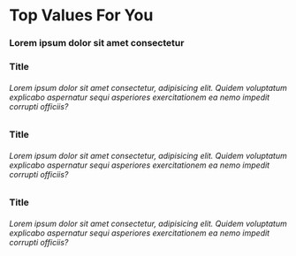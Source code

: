 # Top Values For You
### Lorem ipsum dolor sit amet consectetur

### Title
###### Lorem ipsum dolor sit amet consectetur, adipisicing elit. Quidem voluptatum explicabo aspernatur sequi asperiores exercitationem ea nemo impedit corrupti officiis?

### Title
###### Lorem ipsum dolor sit amet consectetur, adipisicing elit. Quidem voluptatum explicabo aspernatur sequi asperiores exercitationem ea nemo impedit corrupti officiis?

### Title
###### Lorem ipsum dolor sit amet consectetur, adipisicing elit. Quidem voluptatum explicabo aspernatur sequi asperiores exercitationem ea nemo impedit corrupti officiis?